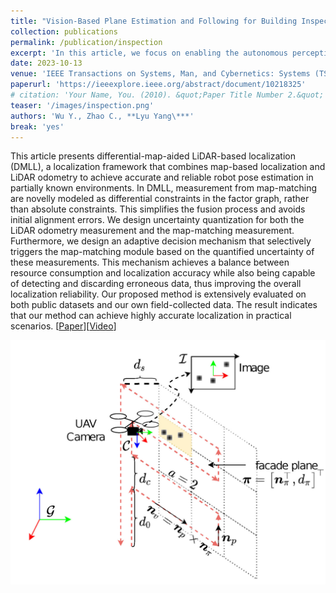 ```yaml
---
title: "Vision-Based Plane Estimation and Following for Building Inspection With Autonomous UAV"
collection: publications
permalink: /publication/inspection 
excerpt: 'In this article, we focus on enabling the autonomous perception and control of a small unmanned aerial vehicle (UAV) for a façade inspection task. Specifically, we consider the perception as a planar object pose estimation problem by simplifying the building structure as a concatenation of planes, and the control as an optimal reference tracking control problem.'
date: 2023-10-13
venue: 'IEEE Transactions on Systems, Man, and Cybernetics: Systems (TSMC-S)' 
paperurl: 'https://ieeexplore.ieee.org/abstract/document/10218325'
# citation: 'Your Name, You. (2010). &quot;Paper Title Number 2.&quot; <i>Journal 1</i>. 1(2).'
teaser: '/images/inspection.png'
authors: 'Wu Y., Zhao C., **Lyu Yang\***'
break: 'yes'
---
```

This article presents differential-map-aided LiDAR-based localization (DMLL), a localization framework that combines map-based localization and LiDAR odometry to achieve accurate and reliable robot pose estimation in partially known environments. In DMLL, measurement from map-matching are novelly modeled as differential constraints in the factor graph, rather than absolute constraints. This simplifies the fusion process and avoids initial alignment errors. We design uncertainty quantization for both the LiDAR odometry measurement and the map-matching measurement. Furthermore, we design an adaptive decision mechanism that selectively triggers the map-matching module based on the quantified uncertainty of these measurements. This mechanism achieves a balance between resource consumption and localization accuracy while also being capable of detecting and discarding erroneous data, thus improving the overall localization reliability. Our proposed method is extensively evaluated on both public datasets and our own field-collected data. The result indicates that our method can achieve highly accurate localization in practical scenarios.
\[[Paper](https://ieeexplore.ieee.org/stamp/stamp.jsp?tp=&arnumber=10439642)\]\[[Video](https://youtu.be/HsY04_7ulgg)\]

<img style="float: center;" src="/images/inspection.png">
